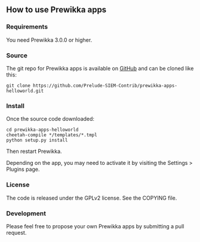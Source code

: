 ## How to use Prewikka apps

### Requirements

You need Prewikka 3.0.0 or higher.

### Source

The git repo for Prewikka apps is available on [GitHub](https://github.com/Prelude-SIEM-Contrib/prewikka-apps-helloworld) and can be cloned like this:

    git clone https://github.com/Prelude-SIEM-Contrib/prewikka-apps-helloworld.git

### Install

Once the source code downloaded:

    cd prewikka-apps-helloworld
    cheetah-compile */templates/*.tmpl
    python setup.py install

Then restart Prewikka.

Depending on the app, you may need to activate it by visiting the Settings > Plugins page.

### License

The code is released under the GPLv2 license. See the COPYING file.

### Development

Please feel free to propose your own Prewikka apps by submitting a pull request.
